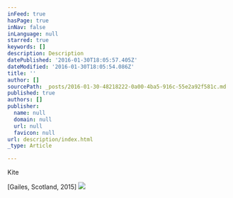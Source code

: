```yaml
---
inFeed: true
hasPage: true
inNav: false
inLanguage: null
starred: true
keywords: []
description: Description
datePublished: '2016-01-30T18:05:57.405Z'
dateModified: '2016-01-30T18:05:54.086Z'
title: ''
author: []
sourcePath: _posts/2016-01-30-48218222-0a00-4ba5-916c-55e2a92f581c.md
published: true
authors: []
publisher:
  name: null
  domain: null
  url: null
  favicon: null
url: description/index.html
_type: Article

---
```

Kite

\[Gailes, Scotland, 2015\]
![](https://the-grid-user-content.s3-us-west-2.amazonaws.com/0dd8f7bf-fdce-4f49-b4e7-aa2fde05bf9f.JPG)